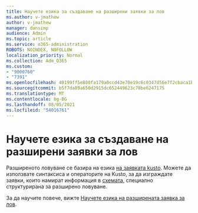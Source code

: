 ```yaml
---
title: Научете езика за създаване на разширени заявки за лов
ms.author: v-jmathew
author: v-jmathew
manager: dansimp
audience: Admin
ms.topic: article
ms.service: o365-administration
ROBOTS: NOINDEX, NOFOLLOW
localization_priority: Normal
ms.collection: Adm_O365
ms.custom:
- "9000760"
- "7391"
ms.openlocfilehash: 40199ff5e880fa179a0ccd43e70e19c6c0347d56e7f2cbaca1b739dae2aede3d
ms.sourcegitcommit: b5f7da89a650d2915dc652449623c78be6247175
ms.translationtype: MT
ms.contentlocale: bg-BG
ms.lasthandoff: 08/05/2021
ms.locfileid: "54016761"
---
```

# <a name="learn-the-language-for-creating-advanced-hunting-queries"></a>Научете езика за създаване на разширени заявки за лов

Разширеното ловуване се базира на езика [на заявката kusto](https://go.microsoft.com/fwlink/?linkid=2144620). Можете да използвате синтаксиса и операторите на Kusto, за да изграждате заявки, които намират информация в [схемата,](https://go.microsoft.com/fwlink/?linkid=2144621) специално структурирана за разширено ловуване.

За да научите повече, вижте [Научете езика на разширената заявка за лов](https://go.microsoft.com/fwlink/?linkid=2144518).
